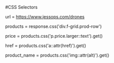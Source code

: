 #CSS Selectors

url = https://www.jessops.com/drones

products = response.css('div.f-grid.prod-row')

price = products.css('p.price.larger::text').get()

href = products.css('a::attr(href)').get()

product_name = products.css('img::attr(alt)').get()


